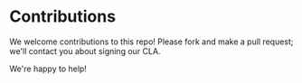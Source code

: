 # Contributions

We welcome contributions to this repo! Please fork and make a pull request; we'll contact you about signing our CLA.

We're happy to help!
